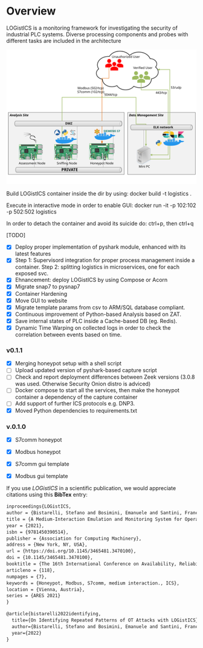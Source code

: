 # Overview 
LOGistICS is a monitoring framework for investigating the security of industrial PLC systems. Diverse processing components and probes with different tasks are included in the architecture

![alt text](https://github.com/kaisersource/LOGistICS/blob/main/Low%20Level%20Design/LLD%20Logistics%20ASIS.svg)

Build LOGistICS container inside the dir by using:
docker build -t logistics .

Execute in interactive mode in order to enable GUI:
docker run -it -p 102:102 -p 502:502 logistics

In order to detach the container and avoid its suicide do:
ctrl+p, then ctrl+q 

[TODO]
- [x] Deploy proper implementation of pyshark module, enhanced with its latest features
- [x] Step 1: Supervisord integration for proper process management inside a container. Step 2: splitting logistics in microservices, one for each exposed svc.
- [x] Ehnancement: deploy LOGistICS by using Compose or Acorn
- [x] Migrate snap7 to pysnap7
- [x] Container Hardening
- [x] Move GUI to website 
- [x] Migrate template params from csv to ARM/SQL database compliant.   
- [x] Continuous improvement of Python-based Analysis based on ZAT.
- [x] Save internal states of PLC inside a Cache-based DB (eg. Redis).
- [x] Dynamic Time Warping on collected logs in order to check the correlation between events based on time.

### v0.1.1
- [x] Merging honeypot setup with a shell script
- [ ] Upload updated version of pyshark-based capture script
- [ ] Check and report deployment differences between Zeek versions (3.0.8 was used. Otherwise Security Onion distro is adviced)
- [ ] Docker compose to start all the services, then make the honeypot container a dependency of the capture container 
- [ ] Add support of further ICS protocols e.g. DNP3. 
- [x] Moved Python dependencies to requirements.txt

### v.0.1.0

- [x] S7comm honeypot
- [x] Modbus honeypot 
- [x] S7comm gui template
- [x] Modbus gui template


If you use *LOGistICS* in a scientific publication, we would appreciate citations using this **BibTex** entry:
``` tex
inproceedings{LOGistICS,
author = {Bistarelli, Stefano and Bosimini, Emanuele and Santini, Francesco},
title = {A Medium-Interaction Emulation and Monitoring System for Operational Technology},
year = {2021},
isbn = {9781450390514},
publisher = {Association for Computing Machinery},
address = {New York, NY, USA},
url = {https://doi.org/10.1145/3465481.3470100},
doi = {10.1145/3465481.3470100},
booktitle = {The 16th International Conference on Availability, Reliability and Security},
articleno = {118},
numpages = {7},
keywords = {Honeypot, Modbus, S7comm, medium interaction., ICS},
location = {Vienna, Austria},
series = {ARES 2021}
}
```

``` tex
@article{bistarelli2022identifying,
  title={On Identifying Repeated Patterns of OT Attacks with LOGistICS},
  author={Bistarelli, Stefano and Bosimini, Emanuele and Santini, Francesco},
  year={2022}
}
```


